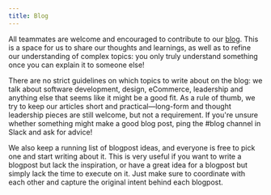 ```yaml
---
title: Blog
---
```


All teammates are welcome and encouraged to contribute to our [blog](https://nebulab.com/blog). This
is a space for us to share our thoughts and learnings, as well as to refine our understanding of
complex topics: you only truly understand something once you can explain it to someone else!

There are no strict guidelines on which topics to write about on the blog: we talk about software
development, design, eCommerce, leadership and anything else that seems like it might be a good fit.
As a rule of thumb, we try to keep our articles short and practical—long-form and thought
leadership pieces are still welcome, but not a requirement. If you're unsure whether something might
make a good blog post, ping the #blog channel in Slack and ask for advice!

We also keep a running list of blogpost ideas, and everyone is free to pick one and start writing
about it. This is very useful if you want to write a blogpost but lack the inspiration, or have a
great idea for a blogpost but simply lack the time to execute on it. Just make sure to coordinate
with each other and capture the original intent behind each blogpost.
